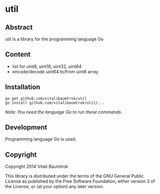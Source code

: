 # util

## Abstract
util is a library for the programming language Go

## Content
* list for uint8, uint16, uint32, uint64
* encode/decode uint64 to/from uint8 array

## Installation

	go get github.com/vitalibaumtrok/util
	go install github.com/vitalibaumtrok/util/...

_Note: You need the language Go to run these commands._

## Development
Programming language Go is used.

## Copyright
Copyright 2014 Vitali Baumtrok

This library is distributed under the terms of the GNU General Public License
as published by the Free Software Foundation, either version 3 of the License,
or (at your option) any later version.
